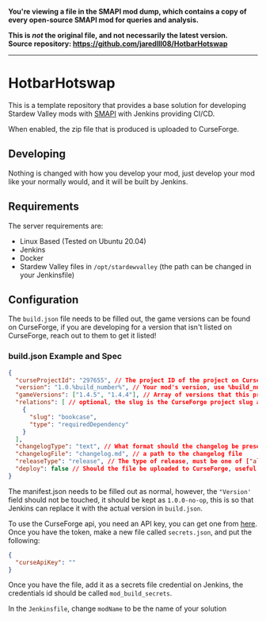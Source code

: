 **You're viewing a file in the SMAPI mod dump, which contains a copy of every open-source SMAPI mod
for queries and analysis.**

**This is _not_ the original file, and not necessarily the latest version.**  
**Source repository: https://github.com/jaredlll08/HotbarHotswap**

----

# HotbarHotswap
This is a template repository that provides a base solution for developing Stardew Valley mods with [SMAPI](https://smapi.io) with Jenkins providing CI/CD.

When enabled, the zip file that is produced is uploaded to CurseForge.

## Developing
Nothing is changed with how you develop your mod, just develop your mod like your normally would, and it will be built by Jenkins.

## Requirements
The server requirements are:
* Linux Based (Tested on Ubuntu 20.04)
* Jenkins
* Docker
* Stardew Valley files in `/opt/stardewvalley` (the path can be changed in your Jenkinsfile)

## Configuration
The `build.json` file needs to be filled out, the game versions can be found on CurseForge, if you are developing for a version that isn't listed on CurseForge, reach out to them to get it listed!

### build.json Example and Spec

```json
{
  "curseProjectId": "297655", // The project ID of the project on CurseForge
  "version": "1.0.%build_number%", // Your mod's version, use %build_number% to replace it with the Jenkins build number
  "gameVersions": ["1.4.5", "1.4.4"], // Array of versions that this project supports
  "relations": [ // optional, the slug is the CurseForge project slug and the type can be one of ["embeddedLibrary", "incompatible", "optionalDependency", "requiredDependency", "tool"]
    {
      "slug": "bookcase",
      "type": "requiredDependency"
    }
  ],
  "changelogType": "text", // What format should the changelog be presented in, must be one of ["text", "html", "markdown"]
  "changelogFile": "changelog.md", // a path to the changelog file
  "releaseType": "release", // The type of release, must be one of ["alpha", "beta", "release"]
  "deploy": false // Should the file be uploaded to CurseForge, useful when you are making changes and don't want the file to be uploaded straight away
}
```

The manifest.json needs to be filled out as normal, however, the `"Version'` field should not be touched, it should be kept as `1.0.0-no-op`, this is so that Jenkins can replace it with the actual version in `build.json`.

To use the CurseForge api, you need an API key, you can get one from [here](https://www.curseforge.com/account/api-tokens).
Once you have the token, make a new file called `secrets.json`, and put the following:
```json
{
  "curseApiKey": ""
}
```
Once you have the file, add it as a secrets file credential on Jenkins, the credentials id should be called `mod_build_secrets`.

In the `Jenkinsfile`, change `modName` to be the name of your solution